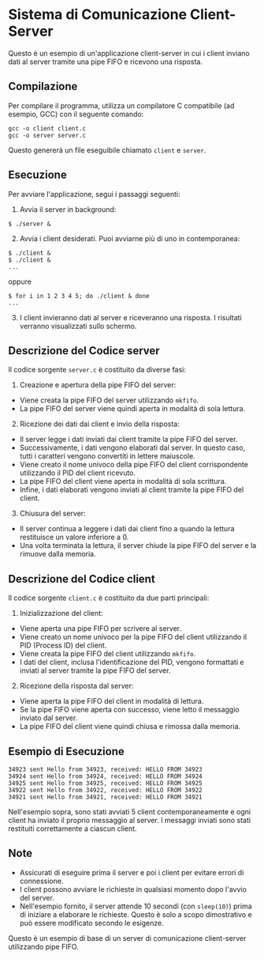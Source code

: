 # Sistema di Comunicazione Client-Server

Questo è un esempio di un'applicazione client-server in cui i client inviano dati al server tramite una pipe FIFO e ricevono una risposta.

## Compilazione

Per compilare il programma, utilizza un compilatore C compatibile (ad esempio, GCC) con il seguente comando:

```
gcc -o client client.c
gcc -o server server.c
```

Questo genererà un file eseguibile chiamato `client` e `server`.

## Esecuzione

Per avviare l'applicazione, segui i passaggi seguenti:

1. Avvia il server in background:

```
$ ./server &
```

2. Avvia i client desiderati. Puoi avviarne più di uno in contemporanea:

```
$ ./client &
$ ./client &
...
```

oppure

```
$ for i in 1 2 3 4 5; do ./client & done
...
```

3. I client invieranno dati al server e riceveranno una risposta. I risultati verranno visualizzati sullo schermo.

## Descrizione del Codice server

Il codice sorgente `server.c` è costituito da diverse fasi:

1. Creazione e apertura della pipe FIFO del server:

- Viene creata la pipe FIFO del server utilizzando `mkfifo`.
- La pipe FIFO del server viene quindi aperta in modalità di sola lettura.

2. Ricezione dei dati dai client e invio della risposta:

- Il server legge i dati inviati dai client tramite la pipe FIFO del server.
- Successivamente, i dati vengono elaborati dal server. In questo caso, tutti i caratteri vengono convertiti in lettere maiuscole.
- Viene creato il nome univoco della pipe FIFO del client corrispondente utilizzando il PID del client ricevuto.
- La pipe FIFO del client viene aperta in modalità di sola scrittura.
- Infine, i dati elaborati vengono inviati al client tramite la pipe FIFO del client.

3. Chiusura del server:

- Il server continua a leggere i dati dai client fino a quando la lettura restituisce un valore inferiore a 0.
- Una volta terminata la lettura, il server chiude la pipe FIFO del server e la rimuove dalla memoria.

## Descrizione del Codice client

Il codice sorgente `client.c` è costituito da due parti principali:

1. Inizializzazione del client:

- Viene aperta una pipe FIFO per scrivere al server.
- Viene creato un nome univoco per la pipe FIFO del client utilizzando il PID (Process ID) del client.
- Viene creata la pipe FIFO del client utilizzando `mkfifo`.
- I dati del client, inclusa l'identificazione del PID, vengono formattati e inviati al server tramite la pipe FIFO del server.

2. Ricezione della risposta dal server:

- Viene aperta la pipe FIFO del client in modalità di lettura.
- Se la pipe FIFO viene aperta con successo, viene letto il messaggio inviato dal server.
- La pipe FIFO del client viene quindi chiusa e rimossa dalla memoria.

## Esempio di Esecuzione

```
34923 sent Hello from 34923, received: HELLO FROM 34923
34924 sent Hello from 34924, received: HELLO FROM 34924
34925 sent Hello from 34925, received: HELLO FROM 34925
34922 sent Hello from 34922, received: HELLO FROM 34922
34921 sent Hello from 34921, received: HELLO FROM 34921
```

Nell'esempio sopra, sono stati avviati 5 client contemporaneamente e ogni client ha inviato il proprio messaggio al server. I messaggi inviati sono stati restituiti correttamente a ciascun client.

## Note

- Assicurati di eseguire prima il server e poi i client per evitare errori di connessione.
- I client possono avviare le richieste in qualsiasi momento dopo l'avvio del server.
- Nell'esempio fornito, il server attende 10 secondi (con `sleep(10)`) prima di iniziare a elaborare le richieste. Questo è solo a scopo dimostrativo e può essere modificato secondo le esigenze.

Questo è un esempio di base di un server di comunicazione client-server utilizzando pipe FIFO.